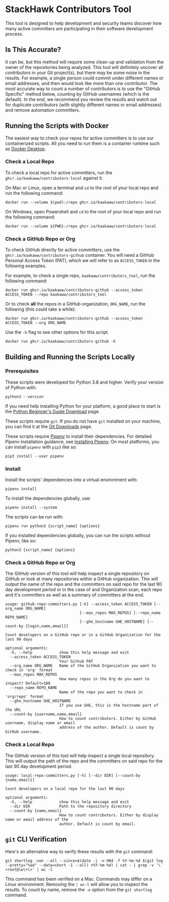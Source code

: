 # StackHawk Contributors Tool
This tool is designed to help development and security teams discover how many active committers are participating
in their software development process.

## Is This Accurate?
It can be, but this method will require some clean-up and validation from the owner of the repositories being analyzed. This tool will definitely uncover all contributors in your Git project(s), but there may be some noise in the results. For example, a single person could commit under different names or email addresses, and then would look like more than one contributor. The _most_ accurate way to count a number of contributors is to use the "GitHub Specific" method below, counting by GitHub usernames (which is the default). In the end, we recommend you review the results and watch out for duplicate contributors (with slightly different names or email addresses) and remove automation committers. 

## Running the Scripts with Docker

The easiest way to check your repos for active committers is to use our containerized scripts. All you need to run them is a container runtime such as [Docker Desktop](https://www.docker.com/products/docker-desktop/).

### Check a Local Repo

To check a local repo for active committers, run the `ghcr.io/kaakaww/contributors-local` against it. 

On Mac or Linux, open a terminal and `cd` to the root of your local repo and run the following command:

```shell
docker run --volume $(pwd):/repo ghcr.io/kaakaww/contributors-local
```

On Windows, open Powershell and `cd` to the root of your local repo and run the following command:

```shell
docker run --volume ${PWD}:/repo ghcr.io/kaakaww/contributors-local
```

### Check a GitHub Repo or Org

To check GitHub directly for active committers, use the `ghcr.io/kaakaww/contributors-github` container. You will need a GitHub Personal Access Token (PAT), which we will refer to as `ACCESS_TOKEN` in the following examples.

For example, to check a single repo, `kaakaww/contributors_tool`, run the following command:

```shell
docker run ghcr.io/kaakaww/contributors-github --access_token ACCESS_TOKEN --repo kaakaww/contributors_tool
```

Or to check **all** the repos in a GitHub organization, `ORG_NAME`, run the following (this could take a while):

```shell
docker run ghcr.io/kaakaww/contributors-github --access_token ACCESS_TOKEN --org ORG_NAME
```

Use the `-h` flag to see other options for this script.

```shell
docker run ghcr.io/kaakaww/contributors-github -h
```

## Building and Running the Scripts Locally

### Prerequisites
These scripts were developed for Python 3.8 and higher. Verify your version of Python with:
```shell
python3 --version
```

If you need help installing Python for your platform, a good place to start is the [Python Beginner's Guide Download](https://wiki.python.org/moin/BeginnersGuide/Download) page.

These scripts require `git`. If you do not have `git` installed on your machine, you can find it at the [Git Downloads](https://git-scm.com/downloads) page.

These scripts require [Pipenv](https://pipenv.pypa.io/en/latest/) to install their dependencies. For detailed Pipenv installation guidance, see [Installing Pipenv](https://pipenv.pypa.io/en/latest/install/#installing-pipenv). On most platforms, you can install `pipenv` with `pip3` like so:
```shell
pip3 install --user pipenv
```

### Install

Install the scripts' dependencies into a virtual environment with:
```shell
pipenv install
```

To install the dependencies globally, use:
```shell
pipenv install --system
```

The scripts can be run with:
```shell
pipenv run python3 {script_name} {options}
```

If you installed dependencies globally, you can run the scripts without Pipenv, like so:
```shell
python3 {script_name} {options}
```

### Check a GitHub Repo or Org
The GitHub version of this tool will help inspect a single repository on GitHub or look at many repositories within
a GitHub organization. This will output the name of the repo and the committers on said repo for the last 90 day 
development period or in the case of and Organization scan, each repo and it's committers as well as a summary of 
committers at the end.

```console
usage: github-repo-committers.py [-h] --access_token ACCESS_TOKEN [--org_name ORG_NAME]
                                 [--max_repos MAX_REPOS] [--repo_name REPO_NAME]
                                 [--ghe_hostname GHE_HOSTNAME] [--count-by {login,name,email}]

Count developers on a GitHub repo or in a GitHub Organization for the last 90 days

optional arguments:
  -h, --help            show this help message and exit
  --access_token ACCESS_TOKEN
                        Your Github PAT
  --org_name ORG_NAME   Name of the GitHub Organization you want to check in 'org' format
  --max_repos MAX_REPOS
                        How many repos in the Org do you want to inspect? Default=100
  --repo_name REPO_NAME
                        Name of the repo you want to check in 'org/repo' format
  --ghe_hostname GHE_HOSTNAME
                        If you use GHE, this is the hostname part of the URL
  --count-by {username,name,email}
                        How to count contributors. Either by GitHub username, display name or email
                        address of the author. Default is count by GitHub username.
```

### Check a Local Repo
The GitHub version of this tool will help inspect a single local repository. 
This will output the path of the repo and the committers on said repo for the last 90 day 
development period.

```console
usage: local-repo-committers.py [-h] [--dir DIR] [--count-by {name,email}]

Count developers on a local repo for the last 90 days

optional arguments:
  -h, --help            show this help message and exit
  --dir DIR             Path to the repository directory
  --count-by {name,email}
                        How to count contributors. Either by display name or email address of the
                        author. Default is count by email.
```

## `git` CLI Verification
Here's an alternative way to verify these results with the `git` command:

```
git shortlog -sen --all --since=$(date -j -v-90d -f %Y-%m-%d $(git log --pretty="%ad" --date=short -1 --all) +%Y-%m-%d) | cat - | grep -v '\<root@\w\+\>' | wc -l
```
This command has been verified on a Mac. Commands may differ on a Linux environment. Removing the `| wc-l` will allow you to inspect the results. To count by name, remove the `-e` option from the `git shortlog` command.
